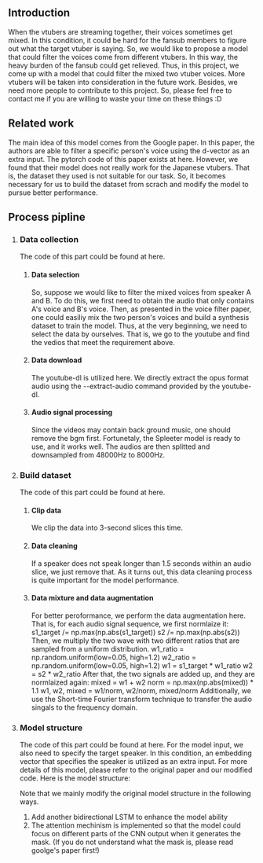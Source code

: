 ## Introduction

When the vtubers are streaming together, their voices sometimes get mixed. In this condition, it could be hard for the fansub members to figure out what the target vtuber is saying. So, we would like to propose a model that could filter the voices come from different vtubers. In this way, the heavy burden of the fansub could get relieved. Thus, in this project, we come up with a model that could filter the mixed two vtuber voices. More vtubers will be taken into consideration in the future work. Besides, we need more people to contribute to this project. So, please feel free to contact me if you are willing to waste your time on these things :D

## Related work

The main idea of this model comes from the Google paper. In this paper, the authors are able to filter a specific person's voice using the d-vector as an extra input. The pytorch code of this paper exists at here. However, we found that their model does not really work for the Japanese vtubers. That is, the dataset they used is not suitable for our task. So, it becomes necessary for us to build the dataset from scrach and modify the model to pursue better performance.

## Process pipline

1. ### Data collection
   The code of this part could be found at here.
   1. #### Data selection
      So, suppose we would like to filter the mixed voices from speaker A and B. To do this, we first need to obtain the audio that only contains A's voice and B's voice. Then, as presented in the voice filter paper, one could easiliy mix the two person's voices and build a synthesis dataset to train the model. Thus, at the very beginning, we need to select the data by ourselves. That is, we go to the youtube and find the vedios that meet the requirement above.
   2. #### Data download
      The youtube-dl is utilized here. We directly extract the opus format audio using the --extract-audio command provided by the youtube-dl.
   3. #### Audio signal processing
      Since the videos may contain back ground music, one should remove the bgm first. Fortunetaly, the Spleeter model is ready to use, and it works well. The audios are then splitted and downsampled from 48000Hz to 8000Hz.
2. ### Build dataset
   The code of this part could be found at here.
   1. #### Clip data
      We clip the data into 3-second slices this time.
   2. #### Data cleaning
      If a speaker does not speak longer than 1.5 seconds within an audio slice, we just remove that. As it turns out, this data cleaning process is quite important for the model performance.
   3. #### Data mixture and data augmentation
      For better peroformance, we perform the data augmentation here. That is, for each audio signal sequence, we first normlaize it:
          s1_target /= np.max(np.abs(s1_target))
          s2 /= np.max(np.abs(s2))
      Then, we multiply the two wave with two different ratios that are sampled from a uniform distribution. 
          w1_ratio = np.random.uniform(low=0.05, high=1.2)
          w2_ratio = np.random.uniform(low=0.05, high=1.2)
          w1 = s1_target * w1_ratio
          w2 = s2 * w2_ratio
      After that, the two signals are added up, and they are normlaized again:
          mixed = w1 + w2
          norm = np.max(np.abs(mixed)) * 1.1
          w1, w2, mixed = w1/norm, w2/norm, mixed/norm
      Additionally, we use the Short-time Fourier transform technique to transfer the audio singals to the frequency domain.
3. ### Model structure
   The code of this part could be found at here. For the model input, we also need to specify the target speaker. In this condition, an embedding vector that specifies the speaker is utilized as an extra input. For more details of this model, please refer to the original paper and our modified code. Here is the model structure:
   
   Note that we mainly modify the original model structure in the following ways.
   1. Add another bidirectional LSTM to enhance the model ability
   2. The attention mechinism is implemented so that the model could focus on different parts of the CNN output when it generates the mask. (If you do not understand what the mask is, please read goolge's paper first!)